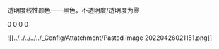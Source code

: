 透明度线性颜色一一黑色，不透明度/透明度为零

0 0 0 0

![[../../../../../_Config/Attatchment/Pasted image 20220426021151.png]]